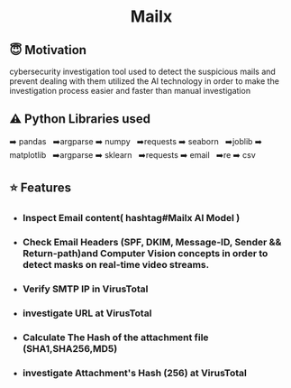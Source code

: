 <h1 align="center">Mailx</h1>

## :innocent: Motivation
cybersecurity investigation tool used to detect the suspicious mails and prevent dealing with them utilized the AI technology
in order to make the investigation process easier and faster than manual investigation


## :warning: Python Libraries used
➡️ pandas     &nbsp;          ➡️argparse
➡️ numpy      &nbsp;          ➡️requests
➡️ seaborn    &nbsp;          ➡️joblib
➡️ matplotlib &nbsp;          ➡️argparse
➡️ sklearn    &nbsp;          ➡️requests
➡️ email      &nbsp;          ➡️re
➡️ csv        &nbsp;
               

## :star: Features
 - ### Inspect Email content( hashtag#Mailx AI Model )
      
 - ### Check Email Headers (SPF, DKIM, Message-ID, Sender && Return-path)and Computer Vision concepts in order to detect masks on real-time video streams.
 
 - ### Verify SMTP IP in VirusTotal

 - ### investigate URL at VirusTotal

 - ### Calculate The Hash of the attachment file (SHA1,SHA256,MD5)
      
 - ### investigate Attachment's Hash (256) at VirusTotal

